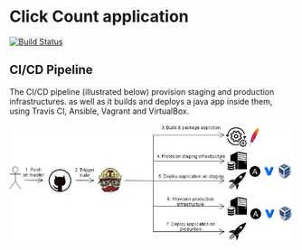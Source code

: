 # Click Count application

[![Build Status](https://travis-ci.org/bbenabbes/click-count.svg?branch=master)](https://travis-ci.org/bbenabbes/click-count)

## CI/CD Pipeline

The CI/CD pipeline (illustrated below) provision staging and production infrastructures. 
as well as it builds and deploys a java app inside them, using Travis CI, 
Ansible, Vagrant and VirtualBox.

![CI/CD Pipeline](images/ci_cd_pipeline.jpg)
